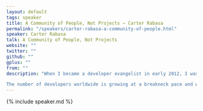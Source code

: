 ```yaml
---
layout: default
tags: speaker
title: A Community of People, Not Projects – Carter Rabasa
permalink: "/speakers/carter-rabasa-a-community-of-people.html"
speaker: Carter Rabasa
talk: A Community of People, Not Projects
website: ""
twitter: ""
github: ""
gplus: ""
from: ""
description: "When I became a developer evangelist in early 2012, I was told that an important part of my job was to support my developer community. This open ended mandate was both scary and exciting and I threw myself into the role, eventually getting involved in organizing meetups, hackathons, conferences and even a coworking space in my adopted home of Seattle, WA. However, earlier this year I started to experience severe burnout related to these activities and as I spoke to other organizers I started to hear similar stories.

The number of developers worldwide is growing at a breakneck pace and we need many more people to jump in and help support the new members of our community. This talk is about the joys of getting involved but also how the things that you love can sometimes hurt you. I’d like to share a few things I learned recently about prioritizing people over projects that make contributing both more scalable and also much more rewarding."
---
```


{% include speaker.md %}
